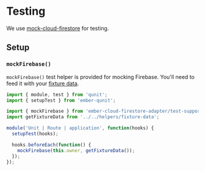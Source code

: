 # Testing

We use [mock-cloud-firestore](https://github.com/rmmmp/mock-cloud-firestore) for testing.

## Setup

### `mockFirebase()`

`mockFirebase()` test helper is provided for mocking Firebase. You'll need to feed it with your [fixture data](https://github.com/rmmmp/mock-cloud-firestore#fixture-data).

```javascript
import { module, test } from 'qunit';
import { setupTest } from 'ember-qunit';

import { mockFirebase } from 'ember-cloud-firestore-adapter/test-support';
import getFixtureData from '../../helpers/fixture-data';

module('Unit | Route | application', function(hooks) {
  setupTest(hooks);

  hooks.beforeEach(function() {
    mockFirebase(this.owner, getFixtureData());
  });
});
```
